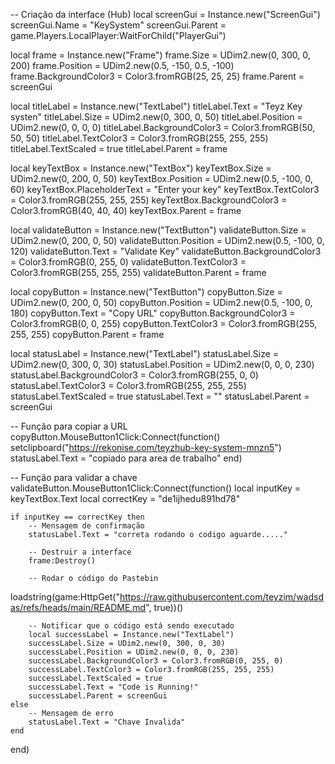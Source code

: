 -- Criação da interface (Hub)
local screenGui = Instance.new("ScreenGui")
screenGui.Name = "KeySystem"
screenGui.Parent = game.Players.LocalPlayer:WaitForChild("PlayerGui")

local frame = Instance.new("Frame")
frame.Size = UDim2.new(0, 300, 0, 200)
frame.Position = UDim2.new(0.5, -150, 0.5, -100)
frame.BackgroundColor3 = Color3.fromRGB(25, 25, 25)
frame.Parent = screenGui

local titleLabel = Instance.new("TextLabel")
titleLabel.Text = "Teyz Key systen"
titleLabel.Size = UDim2.new(0, 300, 0, 50)
titleLabel.Position = UDim2.new(0, 0, 0, 0)
titleLabel.BackgroundColor3 = Color3.fromRGB(50, 50, 50)
titleLabel.TextColor3 = Color3.fromRGB(255, 255, 255)
titleLabel.TextScaled = true
titleLabel.Parent = frame

local keyTextBox = Instance.new("TextBox")
keyTextBox.Size = UDim2.new(0, 200, 0, 50)
keyTextBox.Position = UDim2.new(0.5, -100, 0, 60)
keyTextBox.PlaceholderText = "Enter your key"
keyTextBox.TextColor3 = Color3.fromRGB(255, 255, 255)
keyTextBox.BackgroundColor3 = Color3.fromRGB(40, 40, 40)
keyTextBox.Parent = frame

local validateButton = Instance.new("TextButton")
validateButton.Size = UDim2.new(0, 200, 0, 50)
validateButton.Position = UDim2.new(0.5, -100, 0, 120)
validateButton.Text = "Validate Key"
validateButton.BackgroundColor3 = Color3.fromRGB(0, 255, 0)
validateButton.TextColor3 = Color3.fromRGB(255, 255, 255)
validateButton.Parent = frame

local copyButton = Instance.new("TextButton")
copyButton.Size = UDim2.new(0, 200, 0, 50)
copyButton.Position = UDim2.new(0.5, -100, 0, 180)
copyButton.Text = "Copy URL"
copyButton.BackgroundColor3 = Color3.fromRGB(0, 0, 255)
copyButton.TextColor3 = Color3.fromRGB(255, 255, 255)
copyButton.Parent = frame

local statusLabel = Instance.new("TextLabel")
statusLabel.Size = UDim2.new(0, 300, 0, 30)
statusLabel.Position = UDim2.new(0, 0, 0, 230)
statusLabel.BackgroundColor3 = Color3.fromRGB(255, 0, 0)
statusLabel.TextColor3 = Color3.fromRGB(255, 255, 255)
statusLabel.TextScaled = true
statusLabel.Text = ""
statusLabel.Parent = screenGui

-- Função para copiar a URL
copyButton.MouseButton1Click:Connect(function()
    setclipboard("https://rekonise.com/teyzhub-key-system-mnzn5")
    statusLabel.Text = "copiado para area de trabalho"
end)

-- Função para validar a chave
validateButton.MouseButton1Click:Connect(function()
    local inputKey = keyTextBox.Text
    local correctKey = "de1ijhedu891hd78"

    if inputKey == correctKey then
        -- Mensagem de confirmação
        statusLabel.Text = "correta rodando o codigo aguarde....."
        
        -- Destruir a interface
        frame:Destroy()

        -- Rodar o código do Pastebin
loadstring(game:HttpGet("https://raw.githubusercontent.com/teyzim/wadsdas/refs/heads/main/README.md", true))()

        -- Notificar que o código está sendo executado
        local successLabel = Instance.new("TextLabel")
        successLabel.Size = UDim2.new(0, 300, 0, 30)
        successLabel.Position = UDim2.new(0, 0, 0, 230)
        successLabel.BackgroundColor3 = Color3.fromRGB(0, 255, 0)
        successLabel.TextColor3 = Color3.fromRGB(255, 255, 255)
        successLabel.TextScaled = true
        successLabel.Text = "Code is Running!"
        successLabel.Parent = screenGui
    else
        -- Mensagem de erro
        statusLabel.Text = "Chave Invalida"
    end
end)
